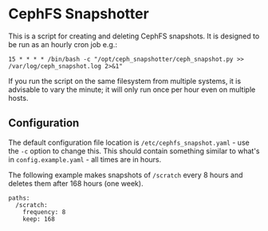 # CephFS Snapshotter

This is a script for creating and deleting CephFS snapshots. It is designed to be run as an hourly cron job e.g.:

```
15 * * * * /bin/bash -c "/opt/ceph_snapshotter/ceph_snapshot.py >> /var/log/ceph_snapshot.log 2>&1"
```

If you run the script on the same filesystem from multiple systems, it is advisable to vary the minute; it will only run once per hour even on multiple hosts.

## Configuration

The default configuration file location is `/etc/cephfs_snapshot.yaml` - use the `-c` option to change this. This should contain something similar to what's in `config.example.yaml` - all times are in hours.

The following example makes snapshots of `/scratch` every 8 hours and deletes them after 168 hours (one week).

```
paths:
  /scratch:
    frequency: 8
    keep: 168
```
